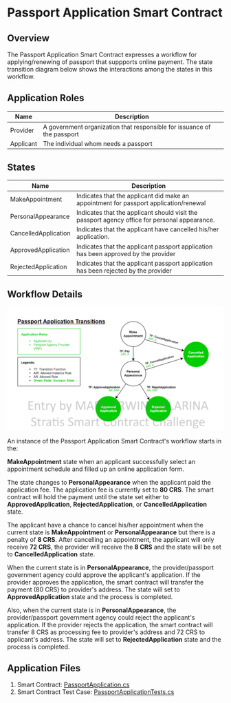 Passport Application Smart Contract
==============================

Overview 
---------

The Passport Application Smart Contract expresses a workflow for applying/renewing of passport that suppports online payment. The state transition diagram below shows the interactions among the states in this workflow. 

Application Roles 
------------------

| Name                   | Description                                       |
|------------------------|---------------------------------------------------|
| Provider 				 | A government organization that responsible for issuance of the passport |
| Applicant    			 | The individual whom needs a passport |


States 
-------

| Name                   | Description                                       |
|------------------------|---------------------------------------------------|
|MakeAppointment 		 | Indicates that the applicant did make an appointment for passport application/renewal |
|PersonalAppearance 	 | Indicates that the applicant should visit the passport agency office for personal appearance.|
|CancelledApplication 	 | Indicates that the applicant have cancelled his/her application.|
|ApprovedApplication 	 | Indicates that the applicant passport application has been approved by the provider |
|RejectedApplication 	 | Indicates that the applicant passport application has been rejected by the provider |

Workflow Details
----------------

![](diagram.png)



An instance of the Passport Application Smart Contract's workflow starts in the:

<b>MakeAppointment</b> state when an applicant successfully select an appointment schedule and filled up an online application form. 

The state changes to <b>PersonalAppearance</b> when the applicant paid the application fee. The application fee is currently set to <b>80 CRS</b>. The smart contract will hold the payment until the state set either to <b>ApprovedApplication</b>, <b>RejectedApplication</b>, or <b>CancelledApplication</b> state.

The applicant have a chance to cancel his/her appointment when the current state is <b>MakeAppointment</b> or <b>PersonalAppearance</b> but there is a penalty of <b>8 CRS</b>. After cancelling an appointment,  the applicant will only receive <b>72 CRS</b>, the provider will receive the <b>8 CRS</b> and the state will be set to <b>CancelledApplication</b> state.

When the current state is in <b>PersonalAppearance</b>, the provider/passport government agency could approve the applicant's application. If the provider approves the application, the smart contract will transfer the payment (80 CRS) to provider's address. The state will set to <b>ApprovedApplication</b> state and the process is completed.

Also, when the current state is in <b>PersonalAppearance</b>, the provider/passport government agency could reject the applicant's application. If the provider rejects the application, the smart contract will transfer 8 CRS as processing fee to provider's address and 72 CRS to applicant's address. The state will set to <b>RejectedApplication</b> state and the process is completed.

Application Files
-----------------
1. Smart Contract: [PassportApplication.cs](./PassportApplicationContract/PassportApplication.cs)
2. Smart Contract Test Case: [PassportApplicationTests.cs](./PassportApplicationContract.Tests/PassportApplicationTests.cs)
